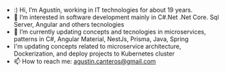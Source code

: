 - :) Hi, I’m Agustín, working in IT technologies for about 19 years.
- 👀 I’m interested in software development mainly in C#.Net .Net Core. Sql Server, Angular and others tecnologies
- 🌱 I’m currently updating concepts and tecnologies in microservices, patterns in C#, Angular Material, NestJs, Prisma, Java, Spring
- I'm updating concepts related to microservice architecture, Dockerization, and deploy projects to Kubernetes cluster
- 📫 How to reach me: agustin.canteros@gmail.com

<!---
agustincan/agustincan is a ✨ special ✨ repository because its `README.md` (this file) appears on your GitHub profile.
You can click the Preview link to take a look at your changes.
--->
